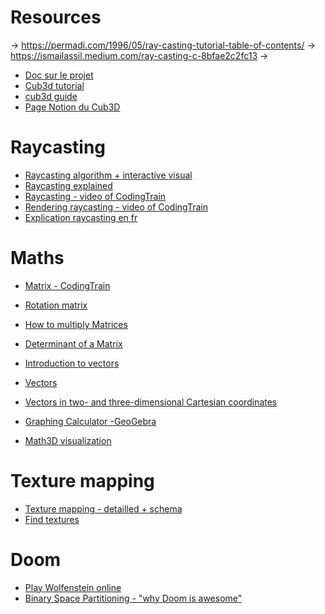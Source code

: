 # Resources

-> https://permadi.com/1996/05/ray-casting-tutorial-table-of-contents/
-> https://ismailassil.medium.com/ray-casting-c-8bfae2c2fc13
->
- [Doc sur le projet](https://harm-smits.github.io/42docs/projects/cub3d)
- [Cub3d tutorial](https://medium.com/@afatir.ahmedfatir/cub3d-tutorial-af5dd31d2fcf)
- [cub3d guide](https://reactive.so/post/42-a-comprehensive-guide-to-cub3d/)
- [Page Notion du Cub3D](https://www.notion.so/Cub3D-144bd66ea1f980508905f6a498e2e1ed)

# Raycasting

- [Raycasting algorithm + interactive visual](https://www.redblobgames.com/articles/visibility/)
- [Raycasting explained](https://lodev.org/cgtutor/raycasting.html)
- [Raycasting - video of CodingTrain](https://thecodingtrain.com/challenges/145-ray-casting-2d)
- [Rendering raycasting - video of CodingTrain](https://www.youtube.com/watch?v=vYgIKn7iDH8)
- [Explication raycasting en fr](https://guy-grave.developpez.com/tutoriels/jeux/doom-wolfenstein-raycasting/)

# Maths

- [Matrix - CodingTrain](https://www.youtube.com/watch?v=uSzGdfdOoG8&t=133s)
- [Rotation matrix](https://en.wikipedia.org/wiki/Rotation_matrix)
- [How to multiply Matrices](https://www.mathsisfun.com/algebra/matrix-multiplying.html)
- [Determinant of a Matrix](https://www.mathsisfun.com/algebra/matrix-determinant.html)

- [Introduction to vectors](https://mathinsight.org/vector_introduction)
- [Vectors](https://www.mathsisfun.com/algebra/vectors.html)
- [Vectors in two- and three-dimensional Cartesian coordinates](https://mathinsight.org/vectors_cartesian_coordinates_2d_3d)
  
- [Graphing Calculator -GeoGebra](https://www.geogebra.org/graphing)
- [Math3D visualization](https://www.math3d.org/)

# Texture mapping

- [Texture mapping - detailled + schema](http://archive.gamedev.net/archive/reference/articles/article852.html)
- [Find textures](https://itch.io/)

# Doom
- [Play Wolfenstein online](http://users.atw.hu/wolf3d/)
- [Binary Space Partitioning - "why Doom is awesome"](https://www.youtube.com/watch?v=hYMZsMMlubg)
